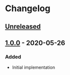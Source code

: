 # Changelog

## [Unreleased][]

## [1.0.0][] - 2020-05-26

### Added

-   Initial implementation

[unreleased]: https://github.com/niksy/tint-shade-color/compare/v1.0.0...HEAD
[1.0.0]: https://github.com/niksy/tint-shade-color/tree/v1.0.0

